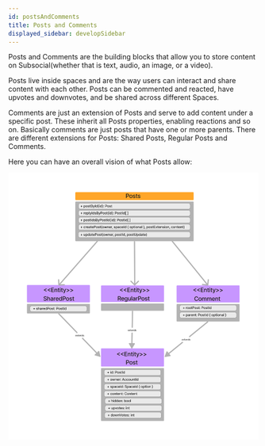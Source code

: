 ```yaml
---
id: postsAndComments
title: Posts and Comments
displayed_sidebar: developSidebar
---
```


Posts and Comments are the building blocks that allow you to store content on Subsocial(whether that is text, audio, an image, or a video).

Posts live inside spaces and are the way users can interact and share content with each other. Posts can be commented and reacted, have upvotes and downvotes, and be shared across different Spaces.

Comments are just an extension of Posts and serve to add content under a specific post. These inherit all Posts properties, enabling reactions and so on. Basically comments are just posts that have one or more parents.
There are different extensions for Posts: Shared Posts, Regular Posts and Comments.

Here you can have an overall vision of what Posts allow:

![PostsAndComments-UML](../../../../static/img/uml-diagram/postsAndComments.png)
